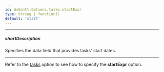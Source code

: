 ```yaml
---
id: dxGantt.Options.tasks.startExpr
type: String | function()
default: 'start'
---
```

---
##### shortDescription
Specifies the data field that provides tasks' start dates.

---

Refer to the [tasks](/api-reference/10%20UI%20Widgets/dxGantt/1%20Configuration/tasks '/Documentation/ApiReference/UI_Components/dxGantt/Configuration/tasks/') option to see how to specify the **startExpr** option.